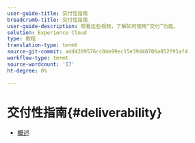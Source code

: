 ```yaml
---
user-guide-title: 交付性指南
breadcrumb-title: 交付性指南
user-guide-description: 观看这些视频，了解如何使用“交付”功能。
solution: Experience Cloud
type: 教程
translation-type: tm+mt
source-git-commit: add4209576cc04e99ec15e39d40706a852f91af4
workflow-type: tm+mt
source-wordcount: '17'
ht-degree: 0%

---
```



# 交付性指南{#deliverability}

+ [概述](overview.md)

